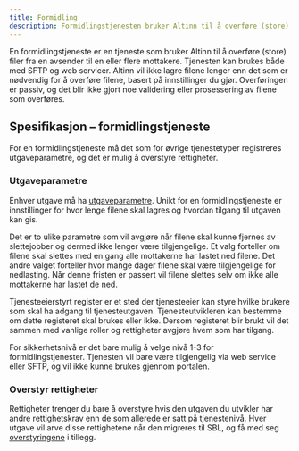 ```yaml
---
title: Formidling
description: Formidlingstjenesten bruker Altinn til å overføre (store) filer fra en avsender til en eller flere mottakere.
---
```


En formidlingstjeneste er en tjeneste som bruker Altinn til å overføre (store) filer fra en avsender til en eller flere mottakere. Tjenesten
kan brukes både med SFTP og web servicer. Altinn vil ikke lagre filene lenger enn det som er nødvendig for å overføre filene, basert på
innstillinger du gjør. Overføringen er passiv, og det blir ikke gjort noe validering eller prosessering av filene som overføres.

## Spesifikasjon – formidlingstjeneste

For en formidlingstjeneste må det som for øvrige tjenestetyper registreres utgaveparametre, og det er mulig å overstyre rettigheter.

### Utgaveparametre

Enhver utgave må ha [utgaveparametre](../felles-funksjonalitet/#utgaveparametere). Unikt for en formidlingstjeneste er
innstillinger for hvor lenge filene skal lagres og hvordan tilgang til utgaven kan gis.

Det er to ulike parametre som vil avgjøre når filene skal kunne fjernes av slettejobber og dermed ikke lenger være tilgjengelige. Et valg
forteller om filene skal slettes med en gang alle mottakerne har lastet ned filene. Det andre valget forteller hvor mange dager filene skal
være tilgjengelige for nedlasting. Når denne fristen er passert vil filene slettes selv om ikke alle mottakerne har lastet de ned.

Tjenesteeierstyrt register er et sted der tjenesteeier kan styre hvilke brukere som skal ha adgang til tjenesteutgaven. Tjenesteutvikleren
kan bestemme om dette registeret skal brukes eller ikke. Dersom registeret blir brukt vil det sammen med vanlige roller og rettigheter
avgjøre hvem som har tilgang.

For sikkerhetsnivå er det bare mulig å velge nivå 1-3 for formidlingstjenester. Tjenesten vil bare være tilgjengelig via web service eller
SFTP, og vil ikke kunne brukes gjennom portalen.

### Overstyr rettigheter

Rettigheter trenger du bare å overstyre hvis den utgaven du utvikler har andre rettighetskrav enn de som allerede er satt på tjenestenivå.
Hver utgave vil arve disse rettighetene når den migreres til SBL,
og få med seg [overstyringene](../felles-funksjonalitet/#overstyr-rettigheter) i tillegg.